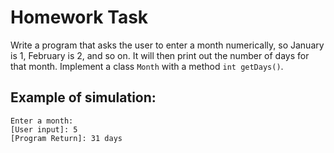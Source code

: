 # Homework Task

Write a program that asks the user to enter a month numerically, so January is 1, February is 2, and so on. It will then print out the number of days for that month. Implement a class `Month` with a method `int getDays()`. 

## Example of simulation:

```
Enter a month:
[User input]: 5
[Program Return]: 31 days
```
